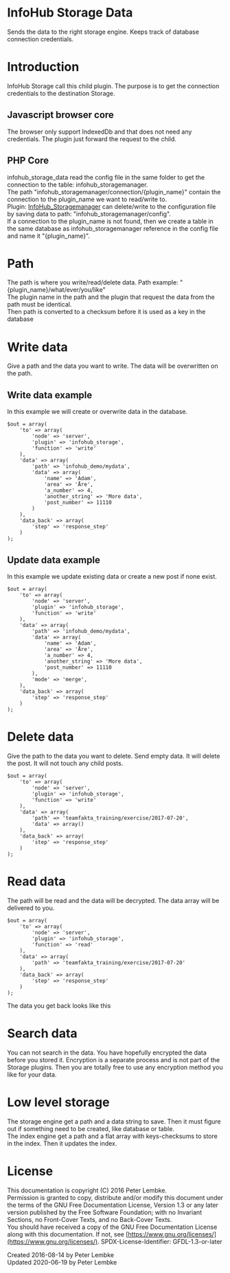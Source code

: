 # InfoHub Storage Data

Sends the data to the right storage engine. Keeps track of database connection credentials.

# Introduction

InfoHub Storage call this child plugin. The purpose is to get the connection credentials to the destination Storage.

## Javascript browser core

The browser only support IndexedDb and that does not need any credentials. The plugin just forward the request to the
child.

## PHP Core

infohub_storage_data read the config file in the same folder to get the connection to the table:
infohub_storagemanager.  
The path "infohub_storagemanager/connection/{plugin_name}" contain the connection to the plugin_name we want to
read/write to.  
Plugin: [InfoHub_Storagemanager](plugin,infohub_storagemanager) can delete/write to the configuration file by saving
data to path: "infohub_storagemanager/config".  
If a connection to the plugin_name is not found, then we create a table in the same database as infohub_storagemanager
reference in the config file and name it "{plugin_name}".

# Path

The path is where you write/read/delete data. Path example: "{plugin_name}/what/ever/you/like"  
The plugin name in the path and the plugin that request the data from the path must be identical.  
Then path is converted to a checksum before it is used as a key in the database

# Write data

Give a path and the data you want to write. The data will be overwritten on the path.

## Write data example

In this example we will create or overwrite data in the database.

    $out = array(
        'to' => array(
            'node' => 'server',
            'plugin' => 'infohub_storage',
            'function' => 'write'
        ),
        'data' => array(
            'path' => 'infohub_demo/mydata',
            'data' => array(
                'name' => 'Adam',
                'area' => 'Åre',
                'a_number' => 4,
                'another_string' => 'More data',
                'post_number' => 11110
            )
        ),
        'data_back' => array(
            'step' => 'response_step'
        )
    );

## Update data example

In this example we update existing data or create a new post if none exist.

    $out = array(
        'to' => array(
            'node' => 'server',
            'plugin' => 'infohub_storage',
            'function' => 'write'
        ),
        'data' => array(
            'path' => 'infohub_demo/mydata',
            'data' => array(
                'name' => 'Adam',
                'area' => 'Åre',
                'a_number' => 4,
                'another_string' => 'More data',
                'post_number' => 11110
            ),
            'mode' => 'merge',
        ),
        'data_back' => array(
            'step' => 'response_step'
        )
    );

# Delete data

Give the path to the data you want to delete. Send empty data. It will delete the post. It will not touch any child
posts.

    $out = array(
        'to' => array(
            'node' => 'server',
            'plugin' => 'infohub_storage',
            'function' => 'write'
        ),
        'data' => array(
            'path' => 'teamfakta_training/exercise/2017-07-20',
            'data' => array()
        ),
        'data_back' => array(
            'step' => 'response_step'
        )
    );

# Read data

The path will be read and the data will be decrypted. The data array will be delivered to you.

    $out = array(
        'to' => array(
            'node' => 'server',
            'plugin' => 'infohub_storage',
            'function' => 'read'
        ),
        'data' => array(
            'path' => 'teamfakta_training/exercise/2017-07-20'
        ),
        'data_back' => array(
            'step' => 'response_step'
        )
    );

The data you get back looks like this

# Search data

You can not search in the data. You have hopefully encrypted the data before you stored it. Encryption is a separate
process and is not part of the Storage plugins. Then you are totally free to use any encryption method you like for your
data.

# Low level storage

The storage engine get a path and a data string to save. Then it must figure out if something need to be created, like
database or table.  
The index engine get a path and a flat array with keys-checksums to store in the index. Then it updates the index.

# License

This documentation is copyright (C) 2016 Peter Lembke.  
Permission is granted to copy, distribute and/or modify this document under the terms of the GNU Free Documentation
License, Version 1.3 or any later version published by the Free Software Foundation; with no Invariant Sections, no
Front-Cover Texts, and no Back-Cover Texts.  
You should have received a copy of the GNU Free Documentation License along with this documentation. If not,
see [https://www.gnu.org/licenses/](https://www.gnu.org/licenses/). SPDX-License-Identifier: GFDL-1.3-or-later

Created 2016-08-14 by Peter Lembke  
Updated 2020-06-19 by Peter Lembke  
